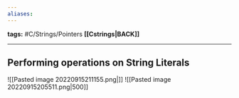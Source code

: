 ```yaml
---
aliases:
---
```

**tags:** #C/Strings/Pointers 
**[[Cstrings|BACK]]**

---
## Performing operations on String Literals

 ![[Pasted image 20220915211155.png|]]
![[Pasted image 20220915205511.png|500]]